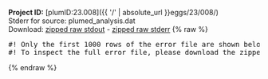 **Project ID:** [plumID:23.008]({{ '/' | absolute_url }}eggs/23/008/)  
Stderr for source:  plumed_analysis.dat   
Download: [zipped raw stdout](plumed_analysis.dat.plumed.stdout.txt.zip) - [zipped raw stderr](plumed_analysis.dat.plumed.stderr.txt.zip) 
{% raw %}
<pre>
#! Only the first 1000 rows of the error file are shown below
#! To inspect the full error file, please download the zipped raw stderr file above
</pre>
{% endraw %}
